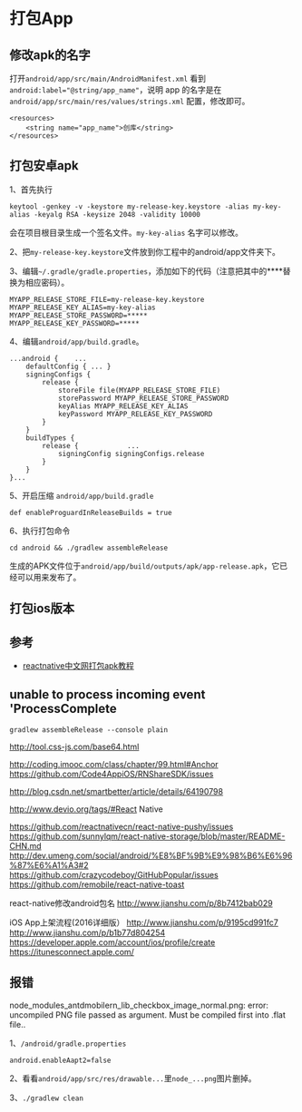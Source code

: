 # 打包App

## 修改apk的名字
打开`android/app/src/main/AndroidManifest.xml` 看到`android:label="@string/app_name"`，说明 app 的名字是在 `android/app/src/main/res/values/strings.xml` 配置，修改即可。
```markup
<resources>
    <string name="app_name">创库</string>
</resources>
```

## 打包安卓apk

1、首先执行
```markup
keytool -genkey -v -keystore my-release-key.keystore -alias my-key-alias -keyalg RSA -keysize 2048 -validity 10000
```
会在项目根目录生成一个签名文件。`my-key-alias` 名字可以修改。

2、把`my-release-key.keystore`文件放到你工程中的android/app文件夹下。

3、编辑`~/.gradle/gradle.properties`，添加如下的代码（注意把其中的****替换为相应密码）。

```markup
MYAPP_RELEASE_STORE_FILE=my-release-key.keystore
MYAPP_RELEASE_KEY_ALIAS=my-key-alias
MYAPP_RELEASE_STORE_PASSWORD=*****
MYAPP_RELEASE_KEY_PASSWORD=*****
```
4、编辑`android/app/build.gradle`。
```markup
...android {    ...
    defaultConfig { ... }
    signingConfigs {
        release {
            storeFile file(MYAPP_RELEASE_STORE_FILE)
            storePassword MYAPP_RELEASE_STORE_PASSWORD
            keyAlias MYAPP_RELEASE_KEY_ALIAS
            keyPassword MYAPP_RELEASE_KEY_PASSWORD
        }
    }
    buildTypes {
        release {            ...
            signingConfig signingConfigs.release
        }
    }
}...
```
5、开启压缩 `android/app/build.gradle`

```markup
def enableProguardInReleaseBuilds = true
```

6、执行打包命令

```markup
cd android && ./gradlew assembleRelease

```

生成的APK文件位于`android/app/build/outputs/apk/app-release.apk`，它已经可以用来发布了。

## 打包ios版本
## 参考

- <a href='http://reactnative.cn/docs/0.44/signed-apk-android.html#content' target='_blank'>reactnative中文网打包apk教程</a>


## unable to process incoming event 'ProcessComplete

```
gradlew assembleRelease --console plain
```



http://tool.css-js.com/base64.html

http://coding.imooc.com/class/chapter/99.html#Anchor
https://github.com/Code4AppiOS/RNShareSDK/issues


http://blog.csdn.net/smartbetter/article/details/64190798

http://www.devio.org/tags/#React Native

https://github.com/reactnativecn/react-native-pushy/issues
https://github.com/sunnylqm/react-native-storage/blob/master/README-CHN.md
http://dev.umeng.com/social/android/%E8%BF%9B%E9%98%B6%E6%96%87%E6%A1%A3#2
https://github.com/crazycodeboy/GitHubPopular/issues
https://github.com/remobile/react-native-toast

react-native修改android包名    http://www.jianshu.com/p/8b7412bab029


iOS App上架流程(2016详细版）
http://www.jianshu.com/p/9195cd991fc7
http://www.jianshu.com/p/b1b77d804254
https://developer.apple.com/account/ios/profile/create
https://itunesconnect.apple.com/



## 报错

node_modules_antdmobilern_lib_checkbox_image_normal.png: error: uncompiled PNG file passed as argument. Must be compiled first into .flat file..

1、`/android/gradle.properties`

```
android.enableAapt2=false
```

2、看看`android/app/src/res/drawable...`里`node_...png`图片删掉。

3、`./gradlew clean`
